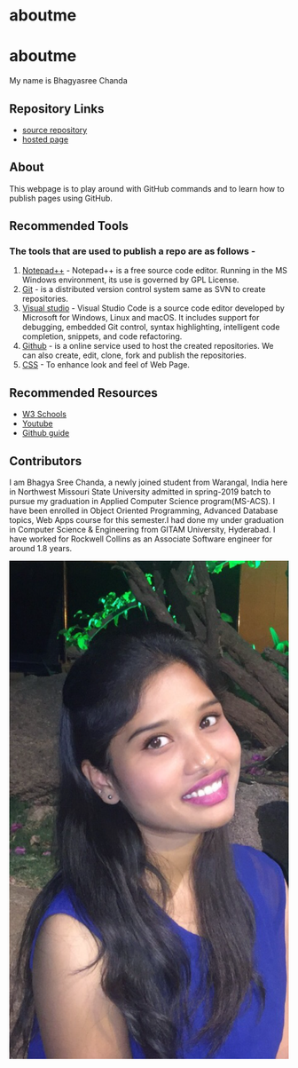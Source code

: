 # aboutme
# aboutme
My name is Bhagyasree Chanda
## Repository Links
- [source repository](https://github.com/bhagyasree2895/aboutme)
- [hosted page](https://bhagyasree2895.github.io/aboutme/)
## About 
This webpage is to play around with GitHub commands and to learn how to publish pages using GitHub.
## Recommended Tools
### The tools that are used to publish a repo are as follows -
1. [Notepad++](https://notepad-plus-plus.org/) - Notepad++ is a free source code editor. Running in the MS Windows environment, its use is governed by GPL License.
1. [Git](https://github.com/) - is a distributed version control system same as SVN to create repositories.
1. [Visual studio](https://code.visualstudio.com/) - Visual Studio Code is a source code editor developed by Microsoft for Windows, Linux and macOS. It includes support for debugging, embedded Git control, syntax highlighting, intelligent code completion, snippets, and code refactoring.
1. [Github](https://github.com/bhagyasree2895/) - is a online service used to host the created repositories. We can also create, edit, clone, fork and publish the repositories.
1. [CSS](https://html-css-js.com/css/) - To enhance look and feel of Web Page.
## Recommended Resources
- [W3 Schools](https://www.w3schools.com/whatis/whatis_github.asp)
- [Youtube](https://www.youtube.com/watch?v=SWYqp7iY_Tc)
- [Github guide](https://guides.github.com/activities/hello-world/)
## Contributors
I am Bhagya Sree Chanda, a newly joined student from Warangal, India here in Northwest Missouri State University admitted in spring-2019 batch to pursue my graduation in Applied Computer Science program(MS-ACS). I have been enrolled in Object Oriented Programming, Advanced Database topics, Web Apps course for this semester.I had done my under graduation in Computer Science & Engineering from GITAM University, Hyderabad. I have worked for Rockwell Collins as an Associate Software engineer for around 1.8 years.

![For Image](IMG-2038.PNG)
